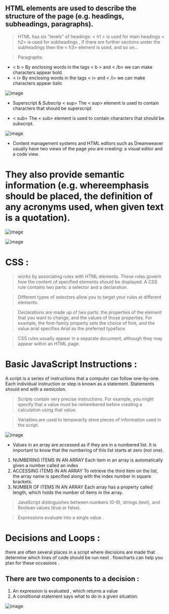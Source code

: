 ## HTML elements are used to describe the structure of the page (e.g. headings, subheadings, paragraphs).

> HTML has six "levels" of
headings:
< h1 > is used for main headings
< h2> is used for subheadings
 , If there are further sections
under the subheadings then the
< h3> element is used, and so
on...

> Paragraphs
- < b >
By enclosing words in the tags
< b > and < /b> we can make
characters appear bold.
- < i>
By enclosing words in the tags
< i> and < /i> we can make
characters appear italic

![image](https://i.ytimg.com/vi/rmqyIN3KvA8/maxresdefault.jpg)

- Superscript & Subscrip
< sup>
The < sup> element is used
to contain characters that
should be superscript 

- < sub>
The < sub> element is used to
contain characters that should
be subscript. 

![image](https://www.roseindia.net/tutorialfiles/26927.Sub&Sup_TagPick.gif)

- Content management systems and HTML editors such as Dreamweaver usually have two views of the page you are creating: a visual editor and a code view.



# They also provide semantic information (e.g. whereemphasis should be placed, the definition of any acronyms used, when given text is a quotation).

![image](https://image.slidesharecdn.com/lecture2-html-v1-190219103741/95/web-information-systems-lecture-2-html-68-638.jpg?cb=1550572703)

![image](https://images.slideplayer.com/25/8129643/slides/slide_38.jpg)


# CSS :
> works by associating rules with HTML elements. These rules govern
how the content of specified elements should be displayed. A CSS rule
contains two parts: a selector and a declaration.

> Different types of selectors allow you to target your
rules at different elements.

> Declarations are made up of two parts: the properties
of the element that you want to change, and the values
of those properties. For example, the font-family
property sets the choice of font, and the value arial
specifies Arial as the preferred typeface.

> CSS rules usually appear in a separate document,
although they may appear within an HTML page.


# Basic JavaScript Instructions :
A script is a series of instructions that a computer can follow one-by-one.
Each individual instruction or step is known as a statement.
Statements should end with a semicolon. 

> Scripts contain very precise instructions. For example,
you might specify that a value must be remembered
before creating a calculation using that value. 

> Variables are used to temporarily store pieces of
information used in the script. 

![image](https://javascript.info/article/closure/lexical-environment-simple-lookup.svg)

- Values in an array are accessed as if they are in
a numbered list. It is important to know that the
numbering of this list starts at zero (not one).
1.  NUMBERING ITEMS IN
AN ARRAY
Each item in an array is
automatically given a number
called an index
2. ACCESSING ITEMS IN
AN ARRAY
To retrieve the third item on the
list, the array name is specified
along with the index number in
square brackets. 
3. NUMBER OF ITEMS IN
AN ARRAY
Each array has a property called
length, which holds the number
of items in the array. 

> JavaScript distinguishes between numbers (0-9),
strings (text), and Boolean values (true or false). 

> Expressions evaluate into a single value .

# Decisions and Loops :
there are often several places in a script where decisions are made that determine which lines of code should be run next . flowcharts can help you plan for these occasions .

## There are two components to a decision :
1. An expression is evaluated , which returns a value 
2. A conditional statement says what to do in a given situation.

![image](https://learnwithkamal.files.wordpress.com/2014/09/fig5.jpg)




